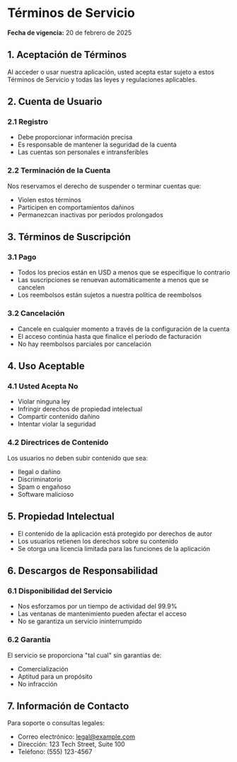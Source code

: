 # Términos de Servicio

**Fecha de vigencia:** 20 de febrero de 2025

## 1. Aceptación de Términos

Al acceder o usar nuestra aplicación, usted acepta estar sujeto a estos Términos de Servicio y todas las leyes y regulaciones aplicables.

## 2. Cuenta de Usuario

### 2.1 Registro

- Debe proporcionar información precisa
- Es responsable de mantener la seguridad de la cuenta
- Las cuentas son personales e intransferibles

### 2.2 Terminación de la Cuenta

Nos reservamos el derecho de suspender o terminar cuentas que:

- Violen estos términos
- Participen en comportamientos dañinos
- Permanezcan inactivas por períodos prolongados

## 3. Términos de Suscripción

### 3.1 Pago

- Todos los precios están en USD a menos que se especifique lo contrario
- Las suscripciones se renuevan automáticamente a menos que se cancelen
- Los reembolsos están sujetos a nuestra política de reembolsos

### 3.2 Cancelación

- Cancele en cualquier momento a través de la configuración de la cuenta
- El acceso continúa hasta que finalice el período de facturación
- No hay reembolsos parciales por cancelación

## 4. Uso Aceptable

### 4.1 Usted Acepta No

- Violar ninguna ley
- Infringir derechos de propiedad intelectual
- Compartir contenido dañino
- Intentar violar la seguridad

### 4.2 Directrices de Contenido

Los usuarios no deben subir contenido que sea:

- Ilegal o dañino
- Discriminatorio
- Spam o engañoso
- Software malicioso

## 5. Propiedad Intelectual

- El contenido de la aplicación está protegido por derechos de autor
- Los usuarios retienen los derechos sobre su contenido
- Se otorga una licencia limitada para las funciones de la aplicación

## 6. Descargos de Responsabilidad

### 6.1 Disponibilidad del Servicio

- Nos esforzamos por un tiempo de actividad del 99.9%
- Las ventanas de mantenimiento pueden afectar el acceso
- No se garantiza un servicio ininterrumpido

### 6.2 Garantía

El servicio se proporciona "tal cual" sin garantías de:

- Comercialización
- Aptitud para un propósito
- No infracción

## 7. Información de Contacto

Para soporte o consultas legales:

- Correo electrónico: legal@example.com
- Dirección: 123 Tech Street, Suite 100
- Teléfono: (555) 123-4567
